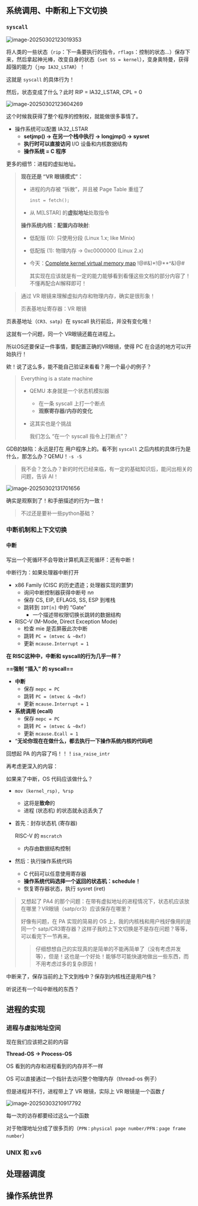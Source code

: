 ## 系统调用、中断和上下文切换

### `syscall`

![image-20250302123019353](pic/image-20250302123019353.png)

将人类的一些状态（`rip`：下一条要执行的指令，`rflags`：控制的状态...）保存下来，然后拿起神光棒，改变自身的状态（`set SS = kernel`），变身奥特曼，获得超强的能力（`jmp IA32_LSTAR`）！

这就是 `syscall` 的具体行为！

然后，状态变成了什么？此时 RIP = IA32_LSTAR, CPL = 0

![image-20250302123604269](pic/image-20250302123604269.png)

这个时候我获得了整个程序的控制权，就能做很多事情了。

- 操作系统可以配置 IA32_LSTAR
    - **setjmp() → 在另一个栈中执行 → longjmp() → sysret**
    - **执行时可以直接访问** I/O 设备和内核数据结构
    - **操作系统 = C 程序**



更多的细节：进程的虚拟地址。

> **现在还是 “VR 眼镜模式”：**
>
> - 进程的内存被 “拆散”，并且被 Page Table 重组了
>
>     ```C
>     inst = fetch(); 
>     ```
>
> - 从 M[LSTAR] 的**虚拟地址**处取指令
>
> **操作系统内核：配置内存映射**:
>
> - 低配版 (0): 只使用分段 (Linux 1.x; like Minix)
>
> - 低配版 (1): 物理内存 → 0xc0000000 (Linux 2.x)
>
> - 今天：[Complete kernel virtual memory map](https://www.kernel.org/doc/html/v6.3/x86/x86_64/mm.html) !@#&)*!@**^&)@#
>
>     其实现在应该就是有一定的能力能够看到看懂这些文档的部分内容了！不懂再配合AI解释即可！

> 通过 VR 眼镜来理解虚拟内存和物理内存，确实是很形象！
>
> 页表基地址寄存器：VR 眼镜

页表基地址（`CR3、satp`）在 syscall 执行前后，并没有变化哦！

这就有一个问题，同一个 VR眼镜还戴在进程上。

所以OS还要保证一件事情，要配置正确的VR眼镜，使得 PC 在合适的地方可以开始执行！

欸！说了这么多，能不能自己验证来看看？用一个最小的例子？

> Everything is a state machine
>
> - QEMU 本身就是一个状态机模拟器
>     - 在一条 syscall 上打一个断点
>     - **观察寄存器/内存的变化**
>
> - 这其实也是个挑战
>
>     我们怎么 “在一个 syscall 指令上打断点”？

GDB的缺陷：永远是打在 用户程序上的。看不到 `syscall` 之后内核的具体行为是什么，那怎么办？QEMU！`-s -S`

> 我不会？怎么办？新的时代已经来临，有一定的基础知识后，能问出相关的问题，告诉 AI！

![image-20250302131701656](pic/image-20250302131701656.png)

确实是观察到了！和手册描述的行为一致！

> 不过还是要补一些python基础？





### 中断机制和上下文切换

#### 中断

写出一个死循环不会导致计算机真正死循环：还有中断！

中断行为：如果处理器中断打开

- x86 Family (CISC 的历史遗迹；处理器实现的噩梦)
    - 询问中断控制器获得中断号 n*n*
    - 保存 CS, EIP, EFLAGS, SS, ESP 到堆栈
    - 跳转到 `IDT[n]` 中的 “Gate”
        - 一个描述带权限切换长跳转的数据结构
- RISC-V (M-Mode, Direct Exception Mode)
    - 检查 mie 是否屏蔽此次中断
    - 跳转 `PC = (mtvec & ~0xf)`
    - 更新 `mcause.Interrupt = 1`

**在 RISC这种中，中断和 syscall的行为几乎一样？**

**==强制 “插入” 的 syscall==**

- **中断**
    - 保存 `mepc = PC`
    - 跳转 `PC = (mtvec & ~0xf)`
    - 更新 `mcause.Interrupt = 1`
- **系统调用 (ecall)**
    - 保存 `mepc = PC`
    - 跳转 `PC = (mtvec & ~0xf)`
    - 更新 `mcause.Ecall = 1`
- “**无论你现在在做什么，都去执行一下操作系统内核的代码吧**

回想起 PA 的内容了吗！！！`isa_raise_intr`

 

再考虑更深入的内容：

如果来了中断，OS 代码应该做什么？

- `mov (kernel_rsp), %rsp`

    - 这将是**致命**的
    - 进程 (状态机) 的状态就永远丢失了

- 首先：封存状态机 (寄存器)

    RISC-V 的 `mscratch` 

    - 内存由数据结构控制

- 然后：执行操作系统代码

    - C 代码可以任意使用寄存器
    - **操作系统代码选择一个返回的状态机：schedule！**
    - 恢复寄存器状态，执行 sysret (iret)





> 又想起了 PA4 的那个问题：在带有虚拟地址的进程情况下，状态机应该放在哪里？VR眼镜（satp/cr3）应该保存在哪里？
>
> 好像有问题，在 PA 实现的简易的 OS 上，我的内核栈和用户栈好像用的是同一个 satp/CR3寄存器？这样子我的上下文切换是不是存在问题？等等，可以看完下一节再来。
>
> > 仔细想想自己的实现真的是简单的不能再简单了（没有考虑并发等），但是！这也是一个好处！能够尽可能快速地做出一些东西，而不用考虑过多的复杂原因！

中断来了，保存当前的上下文到栈中？保存到内核栈还是用户栈？

听说还有一个叫中断栈的东西？







## 进程的实现

### 进程与虚拟地址空间

现在我们应该把之前的内容

**Thread-OS → Process-OS**



OS 看到的内存和进程看到的内存并不一样



OS 可以直接通过一个指针去访问整个物理内存（thread-os 例子）

但是进程并不行，进程带上了 VR 眼镜，实际上 VR 眼镜是一个函数 *f*

![image-20250303210917792](pic/image-20250303210917792-17410073700301.png)

每一次的访存都要经过这么一个函数

对于物理地址分成了很多页的（`PPN：physical page number/PFN：page frame number`）







### UNIX 和 xv6







## 处理器调度



## 操作系统世界









